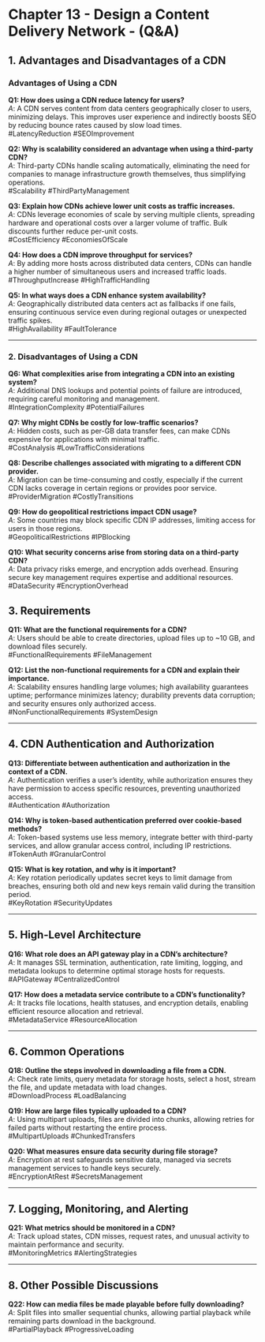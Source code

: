 # Chapter 13 - Design a Content Delivery Network - (Q&A)

## 1. Advantages and Disadvantages of a CDN

### **Advantages of Using a CDN**

**Q1: How does using a CDN reduce latency for users?**  
_A_: A CDN serves content from data centers geographically closer to users, minimizing delays. This improves user experience and indirectly boosts SEO by reducing bounce rates caused by slow load times.  
#LatencyReduction #SEOImprovement  

**Q2: Why is scalability considered an advantage when using a third-party CDN?**  
_A_: Third-party CDNs handle scaling automatically, eliminating the need for companies to manage infrastructure growth themselves, thus simplifying operations.  
#Scalability #ThirdPartyManagement  

**Q3: Explain how CDNs achieve lower unit costs as traffic increases.**  
_A_: CDNs leverage economies of scale by serving multiple clients, spreading hardware and operational costs over a larger volume of traffic. Bulk discounts further reduce per-unit costs.  
#CostEfficiency #EconomiesOfScale  

**Q4: How does a CDN improve throughput for services?**  
_A_: By adding more hosts across distributed data centers, CDNs can handle a higher number of simultaneous users and increased traffic loads.  
#ThroughputIncrease #HighTrafficHandling  

**Q5: In what ways does a CDN enhance system availability?**  
_A_: Geographically distributed data centers act as fallbacks if one fails, ensuring continuous service even during regional outages or unexpected traffic spikes.  
#HighAvailability #FaultTolerance  

---

### **2. Disadvantages of Using a CDN**

**Q6: What complexities arise from integrating a CDN into an existing system?**  
_A_: Additional DNS lookups and potential points of failure are introduced, requiring careful monitoring and management.  
#IntegrationComplexity #PotentialFailures  

**Q7: Why might CDNs be costly for low-traffic scenarios?**  
_A_: Hidden costs, such as per-GB data transfer fees, can make CDNs expensive for applications with minimal traffic.  
#CostAnalysis #LowTrafficConsiderations  

**Q8: Describe challenges associated with migrating to a different CDN provider.**  
_A_: Migration can be time-consuming and costly, especially if the current CDN lacks coverage in certain regions or provides poor service.  
#ProviderMigration #CostlyTransitions  

**Q9: How do geopolitical restrictions impact CDN usage?**  
_A_: Some countries may block specific CDN IP addresses, limiting access for users in those regions.  
#GeopoliticalRestrictions #IPBlocking  

**Q10: What security concerns arise from storing data on a third-party CDN?**  
_A_: Data privacy risks emerge, and encryption adds overhead. Ensuring secure key management requires expertise and additional resources.  
#DataSecurity #EncryptionOverhead  

## 3. Requirements

**Q11: What are the functional requirements for a CDN?**  
_A_: Users should be able to create directories, upload files up to ~10 GB, and download files securely.  
#FunctionalRequirements #FileManagement  

**Q12: List the non-functional requirements for a CDN and explain their importance.**  
_A_: Scalability ensures handling large volumes; high availability guarantees uptime; performance minimizes latency; durability prevents data corruption; and security ensures only authorized access.  
#NonFunctionalRequirements #SystemDesign  

---

## 4. CDN Authentication and Authorization

**Q13: Differentiate between authentication and authorization in the context of a CDN.**  
_A_: Authentication verifies a user’s identity, while authorization ensures they have permission to access specific resources, preventing unauthorized access.  
#Authentication #Authorization  

**Q14: Why is token-based authentication preferred over cookie-based methods?**  
_A_: Token-based systems use less memory, integrate better with third-party services, and allow granular access control, including IP restrictions.  
#TokenAuth #GranularControl  

**Q15: What is key rotation, and why is it important?**  
_A_: Key rotation periodically updates secret keys to limit damage from breaches, ensuring both old and new keys remain valid during the transition period.  
#KeyRotation #SecurityUpdates  

---

## 5. High-Level Architecture

**Q16: What role does an API gateway play in a CDN’s architecture?**  
_A_: It manages SSL termination, authentication, rate limiting, logging, and metadata lookups to determine optimal storage hosts for requests.  
#APIGateway #CentralizedControl  

**Q17: How does a metadata service contribute to a CDN’s functionality?**  
_A_: It tracks file locations, health statuses, and encryption details, enabling efficient resource allocation and retrieval.  
#MetadataService #ResourceAllocation  

---
## 6. Common Operations

**Q18: Outline the steps involved in downloading a file from a CDN.**  
_A_: Check rate limits, query metadata for storage hosts, select a host, stream the file, and update metadata with load changes.  
#DownloadProcess #LoadBalancing  

**Q19: How are large files typically uploaded to a CDN?**  
_A_: Using multipart uploads, files are divided into chunks, allowing retries for failed parts without restarting the entire process.  
#MultipartUploads #ChunkedTransfers  

**Q20: What measures ensure data security during file storage?**  
_A_: Encryption at rest safeguards sensitive data, managed via secrets management services to handle keys securely.  
#EncryptionAtRest #SecretsManagement  

---

## 7. Logging, Monitoring, and Alerting

**Q21: What metrics should be monitored in a CDN?**  
_A_: Track upload states, CDN misses, request rates, and unusual activity to maintain performance and security.  
#MonitoringMetrics #AlertingStrategies  

---

## 8. Other Possible Discussions

**Q22: How can media files be made playable before fully downloading?**  
_A_: Split files into smaller sequential chunks, allowing partial playback while remaining parts download in the background.  
#PartialPlayback #ProgressiveLoading  
